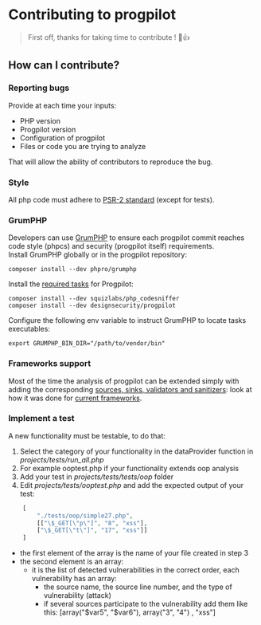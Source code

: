 # Contributing to progpilot
> First off, thanks for taking time to contribute ! :tada::+1:

## How can I contribute?

### Reporting bugs
Provide at each time your inputs:
- PHP version
- Progpilot version
- Configuration of progpilot
- Files or code you are trying to analyze  

That will allow the ability of contributors to reproduce the bug.

### Style
All php code must adhere to [PSR-2 standard](https://www.php-fig.org/psr/psr-2/) (except for tests).

### GrumPHP
Developers can use [GrumPHP](https://github.com/phpro/grumphp/) to ensure each progpilot commit reaches code style (phpcs) and security (progpilot itself) requirements.  
Install GrumPHP globally or in the progpilot repository:
```shell
composer install --dev phpro/grumphp
```
Install the [required tasks](../grumphp.yml) for Progpilot:
```shell
composer install --dev squizlabs/php_codesniffer
composer install --dev designsecurity/progpilot
```
Configure the following env variable to instruct GrumPHP to locate tasks executables:
```shell
export GRUMPHP_BIN_DIR="/path/to/vendor/bin"
```

### Frameworks support
Most of the time the analysis of progpilot can be extended simply with adding the corresponding [sources, sinks, validators and sanitizers](./SPECIFY_ANALYSIS.md): look at how it was done for [current frameworks](https://github.com/designsecurity/progpilot/tree/master/package/src/uptodate_data/php/frameworks).

### Implement a test
A new functionality must be testable, to do that:
1. Select the category of your functionality in the dataProvider function in *projects/tests/run_all.php*
2. For example ooptest.php if your functionality extends oop analysis
3. Add your test in *projects/tests/tests/oop* folder 
4. Edit *projects/tests/ooptest.php* and add the expected output of your test:
```php
    [
        "./tests/oop/simple27.php",
        [["\$_GET[\"p\"]", "8", "xss"],
        ["\$_GET[\"t\"]", "17", "xss"]]
    ]
```

- the first element of the array is the name of your file created in step 3
- the second element is an array:
    - it is the list of detected vulnerabilities in the correct order, each vulnerability has an array:
        - the source name, the source line number, and the type of vulnerability (attack)
        - if several sources participate to the vulnerability add them like this: [array("\$var5", "\$var6"), array("3", "4") , "xss"]
